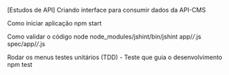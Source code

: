 [Estudos de API] Criando interface para consumir dados da API-CMS

Como iniciar aplicação
npm start

Como validar o código
node node_modules/jshint/bin/jshint app/*/*.js spec/app/*/*.js

Rodar os menus testes unitários (TDD) - Teste que guia o desenvolvimento
npm test

